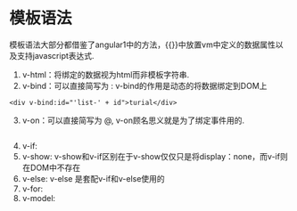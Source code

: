 # 模板语法

模板语法大部分都借鉴了angular1中的方法，{{}}中放置vm中定义的数据属性以及支持javascript表达式.

1. v-html：将绑定的数据视为html而非模板字符串.
2. v-bind：可以直接简写为 :
v-bind的作用是动态的将数据绑定到DOM上
```
<div v-bind:id="'list-' + id">turial</div>
```
3. v-on：可以直接简写为 @, v-on顾名思义就是为了绑定事件用的.

```

```
4. v-if: 
5. v-show: v-show和v-if区别在于v-show仅仅只是将display：none，而v-if则在DOM中不存在
6. v-else: v-else 是套配v-if和v-else使用的
7. v-for:
8. v-model:


